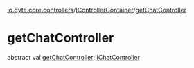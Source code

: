 [io.dyte.core.controllers](../index.md)/[IControllerContainer](index.md)/[getChatController](get-chat-controller.md)

# getChatController


abstract val [getChatController](get-chat-controller.md): [IChatController](../-i-chat-controller/index.md)

